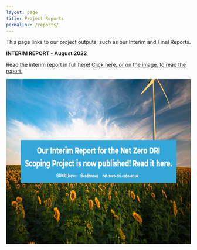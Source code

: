 ```yaml
---
layout: page
title: Project Reports
permalink: /reports/
---
```



This page links to our project outputs, such as our Interim and Final Reports.

**INTERIM REPORT - August 2022**

Read the interim report in full here! [Click here, or on the image, to read the report.](/10.5281/zenodo.7016951/) <br>

[<img src="/images/interim-report-graphic.png" width="800" height="450" alt="Interim Report is now published!">](/10.5281/zenodo.7016951/)
